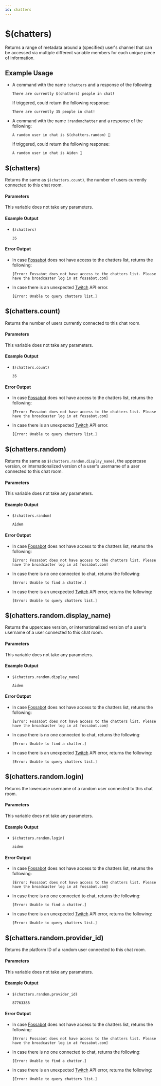 ```yaml
---
id: chatters
---
```


# $(chatters)

Returns a range of metadata around a (specified) user's channel that can be accessed via multiple different variable members for each unique piece of information.

## Example Usage

* A command with the name `!chatters` and a response of the following:

    ```
    There are currently $(chatters) people in chat!
    ```

    If triggered, could return the following response:

    ```
    There are currently 35 people in chat!
    ```

* A command with the name `!randomchatter` and a response of the following:

    ```
    A random user in chat is $(chatters.random) 👀
    ```

    If triggered, could return the following response:

    ```
    A random user in chat is Aiden 👀
    ```

## $(chatters)

Returns the same as `$(chatters.count)`, the number of users currently connected to this chat room.

#### Parameters

This variable does not take any parameters.

#### Example Output

* `$(chatters)`

    ```
    35
    ```

#### Error Output

* In case [Fossabot](https://fossabot.com) does not have access to the chatters list, returns the following:

    ```
    [Error: Fossabot does not have access to the chatters list. Please have the broadcaster log in at fossabot.com]
    ```

* In case there is an unexpected [Twitch](https://twitch.tv) API error.

    ```
    [Error: Unable to query chatters list.]
    ```

## $(chatters.count)

Returns the number of users currently connected to this chat room.

#### Parameters

This variable does not take any parameters.

#### Example Output

* `$(chatters.count)`

    ```
    35
    ```

#### Error Output

* In case [Fossabot](https://fossabot.com) does not have access to the chatters list, returns the following:

    ```
    [Error: Fossabot does not have access to the chatters list. Please have the broadcaster log in at fossabot.com]
    ```

* In case there is an unexpected [Twitch](https://twitch.tv) API error.

    ```
    [Error: Unable to query chatters list.]
    ```

## $(chatters.random)

Returns the same as `$(chatters.random.display_name)`, the uppercase version, or internationalized version of a user's username of a user connected to this chat room.

#### Parameters

This variable does not take any parameters.

#### Example Output

* `$(chatters.random)`

    ```
    Aiden
    ```

#### Error Output

* In case [Fossabot](https://fossabot.com) does not have access to the chatters list, returns the following:

    ```
    [Error: Fossabot does not have access to the chatters list. Please have the broadcaster log in at fossabot.com]
    ```

* In case there is no one connected to chat, returns the following:

    ```
    [Error: Unable to find a chatter.]
    ```

* In case there is an unexpected [Twitch](https://twitch.tv) API error, returns the following:

    ```
    [Error: Unable to query chatters list.]
    ```

## $(chatters.random.display_name)

Returns the uppercase version, or internationalized version of a user's username of a user connected to this chat room.

#### Parameters

This variable does not take any parameters.

#### Example Output

* `$(chatters.random.display_name)`

    ```
    Aiden
    ```

#### Error Output

* In case [Fossabot](https://fossabot.com) does not have access to the chatters list, returns the following:

    ```
    [Error: Fossabot does not have access to the chatters list. Please have the broadcaster log in at fossabot.com]
    ```

* In case there is no one connected to chat, returns the following:

    ```
    [Error: Unable to find a chatter.]
    ```

* In case there is an unexpected [Twitch](https://twitch.tv) API error, returns the following:

    ```
    [Error: Unable to query chatters list.]
    ```

## $(chatters.random.login)

Returns the lowercase username of a random user connected to this chat room.

#### Parameters

This variable does not take any parameters.

#### Example Output

* `$(chatters.random.login)`

    ```
    aiden
    ```

#### Error Output

* In case [Fossabot](https://fossabot.com) does not have access to the chatters list, returns the following:

    ```
    [Error: Fossabot does not have access to the chatters list. Please have the broadcaster log in at fossabot.com]
    ```

* In case there is no one connected to chat, returns the following:

    ```
    [Error: Unable to find a chatter.]
    ```

* In case there is an unexpected [Twitch](https://twitch.tv) API error, returns the following:

    ```
    [Error: Unable to query chatters list.]
    ```

## $(chatters.random.provider_id)

Returns the platform ID of a random user connected to this chat room.

#### Parameters

This variable does not take any parameters.

#### Example Output

* `$(chatters.random.provider_id)`

    ```
    87763385
    ```

#### Error Output

* In case [Fossabot](https://fossabot.com) does not have access to the chatters list, returns the following:

    ```
    [Error: Fossabot does not have access to the chatters list. Please have the broadcaster log in at fossabot.com]
    ```

* In case there is no one connected to chat, returns the following:

    ```
    [Error: Unable to find a chatter.]
    ```

* In case there is an unexpected [Twitch](https://twitch.tv) API error, returns the following:

    ```
    [Error: Unable to query chatters list.]
    ```
